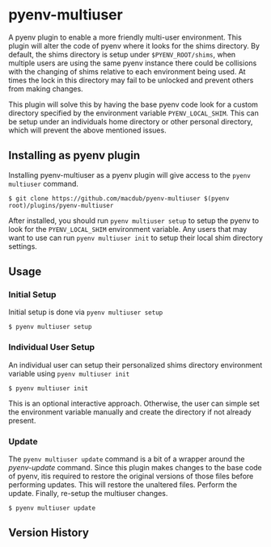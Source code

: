 # pyenv-multiuser
A pyenv plugin to enable a more friendly multi-user environment. This plugin will alter the code of pyenv where it looks for the shims directory. By default, the shims directory is setup under `$PYENV_ROOT/shims`, when multiple users are using the same pyenv instance there could be collisions with the changing of shims relative to each environment being used. At times the lock in this directory may fail to be unlocked and prevent others from making changes.

This plugin will solve this by having the base pyenv code look for a custom directory specified by the environment variable `PYENV_LOCAL_SHIM`. This can be setup under an individuals home directory or other personal directory, which will prevent the above mentioned issues.

## Installing as pyenv plugin
Installing pyenv-multiuser as a pyenv plugin will give access to the `pyenv multiuser` command.

    $ git clone https://github.com/macdub/pyenv-multiuser $(pyenv root)/plugins/pyenv-multiuser

After installed, you should run `pyenv multiuser setup` to setup the pyenv to look for the `PYENV_LOCAL_SHIM` environment variable. Any users that may want to use can run `pyenv multiuser init` to setup their local shim directory settings.

## Usage
### Initial Setup
Initial setup is done via `pyenv multiuser setup`

    $ pyenv multiuser setup

### Individual User Setup
An individual user can setup their personalized shims directory environment variable using `pyenv multiuser init`

    $ pyenv multiuser init

This is an optional interactive approach. Otherwise, the user can simple set the environment variable manually and create the directory if not already present.

### Update
The `pyenv multiuser update` command is a bit of a wrapper around the *pyenv-update* command. Since this plugin makes changes to the base code of pyenv, itis required to restore the original versions of those files before performing updates. This will restore the unaltered files. Perform the update. Finally, re-setup the multiuser changes.

    $ pyenv multiuser update

## Version History
